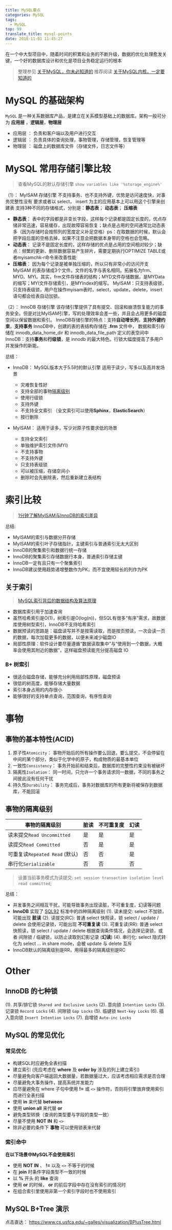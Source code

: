 ```yaml
---
title: MySQL要点
categories: MySQL
tags:
  - MySQL
top: 99
translate_title: mysql-points
date: 2018-11-01 11:45:27
---
```


在一个中大型项目中，随着时间的积累和业务的不断升级，数据的优化处理愈发关键，一个好的数据库设计和优化是项目业务稳定运行的根本

<!-- more -->

> 整理参见 [关于MySQL，你未必知道的](https://mp.weixin.qq.com/s/pWHCieOwAdCrz8cauduWlQ)
> 推荐阅读 [关于MySQL内核，一定要知道的](https://mp.weixin.qq.com/s/tmkRAmc1M_Y23ynduBeP3Q)

# MySQL 的基础架构
`MySQL` 是一种关系数据库产品，是建立在关系模型基础上的数据库。架构一般可分为 **应用层** ，**逻辑层**，**物理层**
- 应用层 ： 负责和客户端以及用户进行交互
- 逻辑层 ： 负责具体的查询处理，事物管理，存储管理，恢复管理等
- 物理层 ： 磁盘上的数据库文件（存储文件，日志文件等）

# MySQL 常用存储引擎比较
> 查看MySQL的默认存储引擎 `show variables like '%storage_engine%'`

（1）： MyISAM 存储引擎
不支持事务、也不支持外键，优势是访问速度快，对事务完整性没有 要求或者以 select， insert 为主的应用基本上可以用这个引擎来创建表
支持3种不同的存储格式，分别是：**静态表**； **动态表**； **压缩表**
- **静态表**： 表中的字段都是非变长字段，这样每个记录都是固定长度的，优点存储非常迅速，容易缓存，出现故障容易恢复；缺点是占用的空间通常比动态表多（因为存储时会按照列的宽度定义补足空格）ps：在取数据的时候，默认会把字段后面的空格去掉，如果不注意会把数据本身带的空格也会忽略。
- **动态表**： 记录不是固定长度的，这样存储的优点是占用的空间相对较少；缺点：频繁的更新、删除数据容易产生碎片，需要定期执行OPTIMIZE TABLE或者myisamchk-r命令来改善性能
- **压缩表**： 因为每个记录是被单独压缩的，所以只有非常小的访问开支
MyISAM 的表存储成3个文件。文件的名字与表名相同。拓展名为frm、MYD、MYI。其实，frm文件存储表的结构；MYD文件存储数据，是MYData的缩写；MYI文件存储索引，是MYIndex的缩写。
MyISAM：只支持表级锁，只支持表级锁，用户在操作myisam表时，select，update，delete，insert语句都会给表自动加锁。

（2）： InnoDB 存储引擎
该存储引擎提供了具有提交、回滚和崩溃恢复能力的事务安全。但是对比MyISAM引擎，写的处理效率会差一些，并且会占用更多的磁盘空间以保留数据和索引。
InnoDB存储引擎的特点：支持**自动增长列**，**支持外键约束**，**支持事务**
InnoDB中，创建的表的表结构存储在 **.frm** 文件中， 数据和索引存储在 innodb_data_home_dir 和 innodb_data_file_path 定义的表空间中
InnoDB：支持**事务**和**行级锁**，是 innodb 的最大特色。行锁大幅度提高了多用户并发操作的新能。

总结：
- InnoDB： MySQL版本大于5.5时的默认引擎 适用于读少，写多以及高并发场景
    + 灾难恢复性好
    + 支持全部的事物[隔离级别](#事物的隔离级别)
    + 使用行级锁
    + 支持外键
    + 不支持全文索引 （全文索引可以使用**Sphinx**，**ElasticSearch**）
    + 按行删除
    
- MyISAM： 适用于读多，写少对原子性要求低的场景
    + 支持全文索引
    + 单独维护索引文件(MYI)
    + 不支持事物
    + 不支持外键
    + 只支持表级锁
    + 可以被压缩，存储空间小
    + 删除时会先删除表，然后重新建立表结构

# 索引比较 
>[1分钟了解MyISAM与InnoDB的索引差异](https://mp.weixin.qq.com/s?__biz=MjM5ODYxMDA5OQ==&mid=2651961494&idx=1&sn=34f1874c1e36c2bc8ab9f74af6546ec5&chksm=bd2d0d4a8a5a845c566006efce0831e610604a43279aab03e0a6dde9422b63944e908fcc6c05&scene=21#wechat_redirect)

总结:
* MyISAM的索引与数据分开存储
* MyISAM的索引叶子存储指针，主键索引与普通索引无太大区别
* InnoDB的聚集索引和数据行统一存储
* InnoDB的聚集索引存储数据行本身，普通索引存储主键
* InnoDB一定有且只有一个聚集索引
* InnoDB建议使用趋势递增整数作为PK，而不宜使用较长的列作为PK

## 关于索引
> [MySQL索引背后的数据结构及算法原理](http://blog.codinglabs.org/articles/theory-of-mysql-index.html)

- 数据库索引用于加速查询
- 虽然哈希索引是O(1)，树索引是O(log(n))，但SQL有很多“有序”需求，故数据库使用树型索引，InnoDB不支持哈希索引
- 数据预读的思路是：磁盘读写并不是按需读取，而是按页预读，一次会读一页的数据，每次加载更多的数据，以便未来减少磁盘IO
- 局部性原理：软件设计要尽量遵循“数据读取集中”与“使用到一个数据，大概率会使用其附近的数据”，这样磁盘预读能充分提高磁盘 IO

### B+ 树索引
- 很适合磁盘存储，能够充分利用局部性原理，磁盘预读
- 很低的树高度，能够存储大量数据
- 索引本身占用的内存很小
- 能够很好的支持单点查询，范围查询，有序性查询

# 事物
## 事物的基本特性(ACID)
1. 原子性`Atomicity`： 事物开始后的所有操作要么回退，要么提交，不会停留在中间的某个部分，类似于化学中的原子，构成物质的最基本单位
2. 一致性`Consistency`： 事务开始前和结束后，数据库的完整性约束没有被破坏
3. 隔离性`Isolation`： 同一时间，只允许一个事务请求同一数据，不同的事务之间彼此没有任何干扰
4. 持久性`Durability`： 事务完成后，事务对数据库的所有更新将被保存到数据库，不能回滚

## 事物的隔离级别
|事物的隔离级别|脏读|不可重复度|幻读|
|--|--|--|--|
|读未提交`Read Uncommitted`| 是 | 是 | 是 |
|读提交`Read Committed` | 否 | 是 | 是 |
|可重复读`Repeated Read` (默认) | 否 | 否 | 是 |
|串行化`Serializable` | 否 | 否 | 否 |
> 设置当前事务模式为读提交: `set session transaction isolation level read committed`;

总结：
- 并发事务之间相互干扰，可能导致事务出现读脏，不可重复度，幻读等问题
- **InnoDB** 实现了 [SQL92](https://baike.baidu.com/item/SQL92) 标准中的四种隔离级别
    (1). 读未提交: select 不加锁，可能出现 **脏读**
    (2). 读提交(RC): 普通 select 快照读，锁 select / update / delete 会使用记录锁，可能出现 **不可重复读**
    (3). 可重复读(RR): 普通 select 快照读，锁 select / update / delete 根据查询条件情况，会选择记录锁，或者 间隙锁 / 临键锁，以防止读取到幻影记录 (**幻读**)
    (4). 串行化: select 隐式转化为 select ... in share mode，会被 update 与 delete 互斥
- InnoDB默认的隔离级别是RR，用得最多的隔离级别是RC

# Other
## **InnoDB** 的七种锁
(1). 共享/排它锁 `Shared and Exclusive Locks`
(2). 意向锁     `Intention Locks`
(3). 记录锁     `Record Locks`
(4). 间隙锁     `Gap Locks`
(5). 临键锁     `Next-key Locks`
(6). 插入意向锁 `Insert Intention Locks`
(7). 自增锁     `Auto-inc Locks`

## MySQL 的常见优化
### 常见优化
- 构建SQL时应避免全表扫描
- 建立索引 (先应考虑在 **where** 及 **order by** 涉及的列上建立索引)
- 尽量避免向客户端返回大数据量，若数据量过大，应该考虑相应需求是否合理
- 尽量避免大事务操作，提高系统并发能力
- 应尽量避免在 where 子句中使用 **!=** 或 `<>` 操作符，否则将引擎放弃使用索引而进行全表扫描
- 使用 **in** 来代替 **between**
- 使用 **union all** 来代替 **or**
- 避免类型转换（查询的类型要与字段的类型一致）
- 尽量不使用 **NOT IN** 和 `<>`
- 除非必要的条件下 **事物** 可以使用锁表来代替

### 索引命中
**在以下场景中MySQL不会使用索引**
- 使用 **NOT IN** 、 **!=** 以及 `<>` 不等于的时候
- 在 **join** 时条件字段类型不一致的时候
- 以 **%** 开头 的 **like** 查询
- 使用 **or** 的时候， **or** 的前后字段中存在没有索引的情况时
- 在组合索引里使用非第一个索引字段时也不使用索引

## MySQL B+Tree 演示
点击直达： https://www.cs.usfca.edu/~galles/visualization/BPlusTree.html
